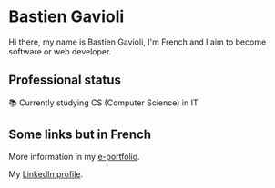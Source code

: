 # Bastien Gavioli

Hi there, my name is Bastien Gavioli, I'm French and I aim to become software or web developer.

## Professional status
📚 Currently studying CS (Computer Science) in IT

## Some links but in French
More information in my [e-portfolio](https://bastiengavioli.github.io/ePortfolio/).

My [LinkedIn profile](https://www.linkedin.com/in/bastien-gavioli/).

<!---
BastienGavioli/BastienGavioli is a ✨ special ✨ repository because its `README.md` (this file) appears on your GitHub profile.
You can click the Preview link to take a look at your changes.
--->
